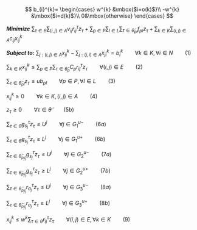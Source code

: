 ﻿

<br/>
<br/>
<br/>

$$
b_{i}^{k}=
 \begin{cases}
   w^{k}  &\mbox{$i=o(k)$}\\
   -w^{k}  &\mbox{$i=d(k)$}\\
   0&\mbox{otherwise}
   \end{cases}
$$


***Minimize***
$\sum_{\tau\in \widetilde{\theta}} \sum_{(i,j)\in A} v_{ij}r_{ij}^{\tau}z_{\tau}+ \sum_{p\in P}\sum_{l\in L}\sum_{\tau\in \widetilde{\theta} _{pl}}  f_{pl}z _{\tau}+\sum_{k\in K} \sum_{(i,j)\in A} c_{ij}x_{ij}^{k}$

***Subject to:***
   $\sum_{j:(i,j)\in A} x_{ij}^{k}-\sum_{j:(j,i)\in A} x_{ji}^{k}=b_{i}^{k}
    \qquad \forall k\in K, \forall i\in N\qquad (1)$
   
$\sum_{k\in K}x_{ij}^{k} \leqslant \sum_{p\in P}\sum_{\tau\in \widetilde{\theta} _{p}} C_{p}r_{ij}^{\tau}z_{\tau} \qquad \forall(i,j)\in E\qquad(2)$

   $\sum_{\tau\in \widetilde{\theta}_{pl}}z_{\tau} \leqslant ub_{pl}\qquad \forall p\in P,\forall l\in L \qquad(3)$

   $x_{ij}^{k}\geqslant 0\qquad \forall k\in K,(i,j) \in A\qquad(4)$

$z_{\tau}\geqslant 0\qquad \forall \tau\in \widetilde{\theta}\qquad(5b)$

$\sum_{\tau\in \widetilde{\theta}}g_{s_{j}}^{\tau}z_{\tau} \leqslant U^{j} \qquad \forall j\in G^{u-}_{1}\qquad(6a)$

$\sum_{\tau\in \widetilde{\theta}}g_{s_{j}}^{\tau}z_{\tau} \geqslant L^{j} \qquad \forall j\in G^{u+}_{1}\qquad(6b)$


$\sum_{\tau\in \widetilde{\theta}_{p_{j} l_{j}}}g_{s_{j}}^{\tau}z_{\tau} \leqslant U^{j} \qquad \forall j\in G^{u-}_{2}\qquad(7a)$

$\sum_{\tau\in \widetilde{\theta}_{p_{j} l_{j}}}g_{s_{j}}^{\tau}z_{\tau} \geqslant L^{j} \qquad \forall j\in G^{u+}_{2}\qquad(7b)$

$\sum_{\tau\in \widetilde{\theta}_{p_{j} l_{j}}}r_{a_{j}}^{\tau}z_{\tau} \leqslant U^{j} \qquad \forall j\in G^{u-}_{3}\qquad(8a)$

$\sum_{\tau\in \widetilde{\theta}_{p_{j} l_{j}}}r_{a_{j}}^{\tau}z_{\tau} \geqslant L^{j} \qquad \forall j\in G^{u+}_{3}\qquad(8b)$

$x_{ij}^{k} \leqslant w^{k}\sum_{\tau\in \widetilde{\theta}}r_{ij}^{\tau}z_{\tau} \qquad \forall(i,j)\in E, \forall k\in K\qquad(9)$